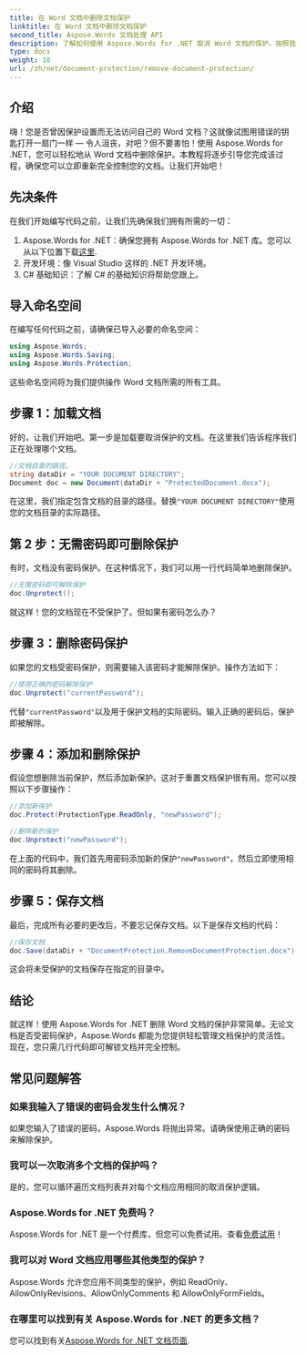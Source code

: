 ```yaml
---
title: 在 Word 文档中删除文档保护
linktitle: 在 Word 文档中删除文档保护
second_title: Aspose.Words 文档处理 API
description: 了解如何使用 Aspose.Words for .NET 取消 Word 文档的保护。按照我们的分步指南轻松取消文档保护。
type: docs
weight: 10
url: /zh/net/document-protection/remove-document-protection/
---
```


## 介绍

嗨！您是否曾因保护设置而无法访问自己的 Word 文档？这就像试图用错误的钥匙打开一扇门一样 — 令人沮丧，对吧？但不要害怕！使用 Aspose.Words for .NET，您可以轻松地从 Word 文档中删除保护。本教程将逐步引导您完成该过程，确保您可以立即重新完全控制您的文档。让我们开始吧！

## 先决条件

在我们开始编写代码之前，让我们先确保我们拥有所需的一切：

1.  Aspose.Words for .NET：确保您拥有 Aspose.Words for .NET 库。您可以从以下位置下载[这里](https://releases.aspose.com/words/net/).
2. 开发环境：像 Visual Studio 这样的 .NET 开发环境。
3. C# 基础知识：了解 C# 的基础知识将帮助您跟上。

## 导入命名空间

在编写任何代码之前，请确保已导入必要的命名空间：

```csharp
using Aspose.Words;
using Aspose.Words.Saving;
using Aspose.Words.Protection;
```

这些命名空间将为我们提供操作 Word 文档所需的所有工具。

## 步骤 1：加载文档

好的，让我们开始吧。第一步是加载要取消保护的文档。在这里我们告诉程序我们正在处理哪个文档。

```csharp
//文档目录的路径。
string dataDir = "YOUR DOCUMENT DIRECTORY";
Document doc = new Document(dataDir + "ProtectedDocument.docx");
```

在这里，我们指定包含文档的目录的路径。替换`"YOUR DOCUMENT DIRECTORY"`使用您的文档目录的实际路径。

## 第 2 步：无需密码即可删除保护

有时，文档没有密码保护。在这种情况下，我们可以用一行代码简单地删除保护。

```csharp
//无需密码即可解除保护
doc.Unprotect();
```

就这样！您的文档现在不受保护了。但如果有密码怎么办？

## 步骤 3：删除密码保护

如果您的文档受密码保护，则需要输入该密码才能解除保护。操作方法如下：

```csharp
//使用正确的密码解除保护
doc.Unprotect("currentPassword");
```

代替`"currentPassword"`以及用于保护文档的实际密码。输入正确的密码后，保护即被解除。

## 步骤 4：添加和删除保护

假设您想删除当前保护，然后添加新保护。这对于重置文档保护很有用。您可以按照以下步骤操作：

```csharp
//添加新保护
doc.Protect(ProtectionType.ReadOnly, "newPassword");

//删除新的保护
doc.Unprotect("newPassword");
```

在上面的代码中，我们首先用密码添加新的保护`"newPassword"`，然后立即使用相同的密码将其删除。

## 步骤 5：保存文档

最后，完成所有必要的更改后，不要忘记保存文档。以下是保存文档的代码：

```csharp
//保存文档
doc.Save(dataDir + "DocumentProtection.RemoveDocumentProtection.docx");
```

这会将未受保护的文档保存在指定的目录中。

## 结论

就这样！使用 Aspose.Words for .NET 删除 Word 文档的保护非常简单。无论文档是否受密码保护，Aspose.Words 都能为您提供轻松管理文档保护的灵活性。现在，您只需几行代码即可解锁文档并完全控制。

## 常见问题解答

### 如果我输入了错误的密码会发生什么情况？

如果您输入了错误的密码，Aspose.Words 将抛出异常。请确保使用正确的密码来解除保护。

### 我可以一次取消多个文档的保护吗？

是的，您可以循环遍历文档列表并对每个文档应用相同的取消保护逻辑。

### Aspose.Words for .NET 免费吗？

 Aspose.Words for .NET 是一个付费库，但您可以免费试用。查看[免费试用](https://releases.aspose.com/)！

### 我可以对 Word 文档应用哪些其他类型的保护？

Aspose.Words 允许您应用不同类型的保护，例如 ReadOnly、AllowOnlyRevisions、AllowOnlyComments 和 AllowOnlyFormFields。

### 在哪里可以找到有关 Aspose.Words for .NET 的更多文档？

您可以找到有关[Aspose.Words for .NET 文档页面](https://reference.aspose.com/words/net/).

